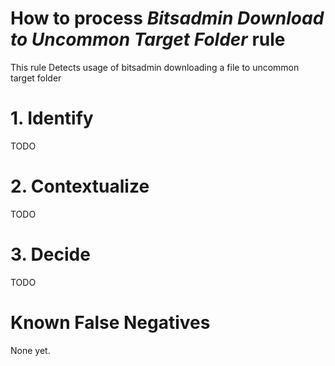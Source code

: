 # How to process *Bitsadmin Download to Uncommon Target Folder* rule
This rule Detects usage of bitsadmin downloading a file to uncommon target folder

# 1. Identify
TODO

# 2. Contextualize
TODO

# 3. Decide
TODO

# Known False Negatives
None yet.

